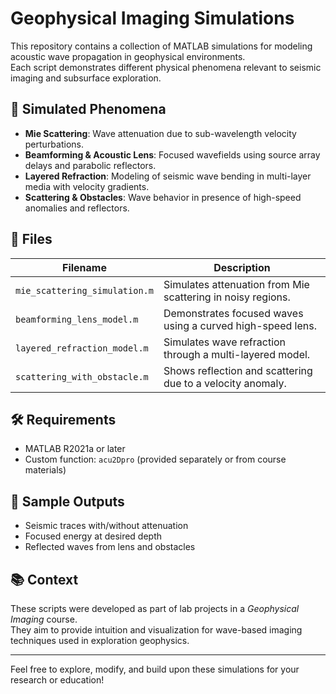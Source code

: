 # Geophysical Imaging Simulations

This repository contains a collection of MATLAB simulations for modeling acoustic wave propagation in geophysical environments.  
Each script demonstrates different physical phenomena relevant to seismic imaging and subsurface exploration.

## 🧪 Simulated Phenomena

- **Mie Scattering**: Wave attenuation due to sub-wavelength velocity perturbations.
- **Beamforming & Acoustic Lens**: Focused wavefields using source array delays and parabolic reflectors.
- **Layered Refraction**: Modeling of seismic wave bending in multi-layer media with velocity gradients.
- **Scattering & Obstacles**: Wave behavior in presence of high-speed anomalies and reflectors.

## 📂 Files

| Filename                         | Description                                                  |
|----------------------------------|--------------------------------------------------------------|
| `mie_scattering_simulation.m`    | Simulates attenuation from Mie scattering in noisy regions. |
| `beamforming_lens_model.m`       | Demonstrates focused waves using a curved high-speed lens.  |
| `layered_refraction_model.m`     | Simulates wave refraction through a multi-layered model.    |
| `scattering_with_obstacle.m`     | Shows reflection and scattering due to a velocity anomaly.  |

## 🛠 Requirements

- MATLAB R2021a or later
- Custom function: `acu2Dpro` (provided separately or from course materials)

## 📸 Sample Outputs

- Seismic traces with/without attenuation
- Focused energy at desired depth
- Reflected waves from lens and obstacles

## 📚 Context

These scripts were developed as part of lab projects in a *Geophysical Imaging* course.  
They aim to provide intuition and visualization for wave-based imaging techniques used in exploration geophysics.

---

Feel free to explore, modify, and build upon these simulations for your research or education!

